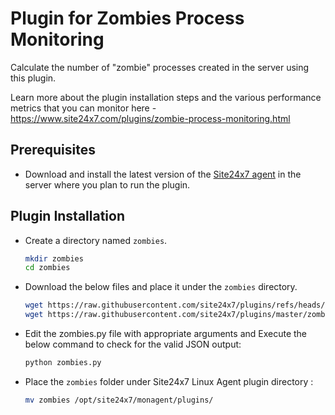 
Plugin for Zombies Process Monitoring
=====================================

Calculate the number of "zombie" processes created in the server using this plugin.

Learn more about the plugin installation steps and the various performance metrics that you can monitor here - https://www.site24x7.com/plugins/zombie-process-monitoring.html
## Prerequisites

- Download and install the latest version of the [Site24x7 agent](https://www.site24x7.com/app/client#/admin/inventory/add-monitor) in the server where you plan to run the plugin. 


## Plugin Installation  

- Create a directory named `zombies`.

	```bash
 	mkdir zombies
 	cd zombies
 	```

- Download the below files and place it under the `zombies` directory.

	```bash
	wget https://raw.githubusercontent.com/site24x7/plugins/refs/heads/master/zombies/zombies.cfg
	wget https://raw.githubusercontent.com/site24x7/plugins/master/zombies/zombies.py
	```

- Edit the zombies.py file with appropriate arguments and Execute the below command to check for the valid JSON output:

	```bash
	python zombies.py
	```
 
- Place the `zombies` folder under Site24x7 Linux Agent plugin directory : 

	```bash
	mv zombies /opt/site24x7/monagent/plugins/
 	```
